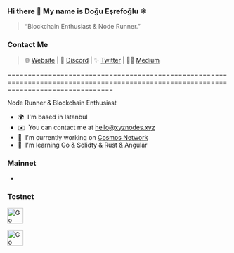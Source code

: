 ### Hi there 👋 My name is Doğu Eşrefoğlu ⚛️
> “Blockchain Enthusiast & Node Runner.”
### Contact Me

> 🌐 [Website](https://www.xyznodes.xyz) | 💬 [Discord](https://discordapp.com/users/538816066873196545) | ✨ [Twitter](https://twitter.com/doguesrefoglu91) | ✍🏻 [Medium](https://dogubey.medium.com/)

======================================================================================================================================

Node Runner & Blockchain Enthusiast

* 🌍  I'm based in Istanbul
* ✉️  You can contact me at [hello@xyznodes.xyz](mailto:hello@xyznodes.xyz)
* 🚀  I'm currently working on [Cosmos Network](http://cosmos.network)
* 🧠  I'm learning Go & Solidty & Rust & Angular

### Mainnet
-
### Testnet

<p align="left">
<a href="https://go.dev/doc/" target="_blank" rel="noreferrer"><img src="https://static.wixstatic.com/media/2e38a3_1f2218eb48d54310aa953ab90e314df8~mv2.png/v1/fill/w_80,h_80,al_c,q_85,usm_0.66_1.00_0.01,enc_auto/2e38a3_1f2218eb48d54310aa953ab90e314df8~mv2.png" width="36" height="36" alt="Go" /></a>
</p>
<p align="left">
<a href="https://go.dev/doc/" target="_blank" rel="noreferrer"><img src="https://static.wixstatic.com/media/2e38a3_1f2218eb48d54310aa953ab90e314df8~mv2.png/v1/fill/w_80,h_80,al_c,q_85,usm_0.66_1.00_0.01,enc_auto/2e38a3_1f2218eb48d54310aa953ab90e314df8~mv2.png" width="36" height="36" alt="Go" /></a>
</p>
